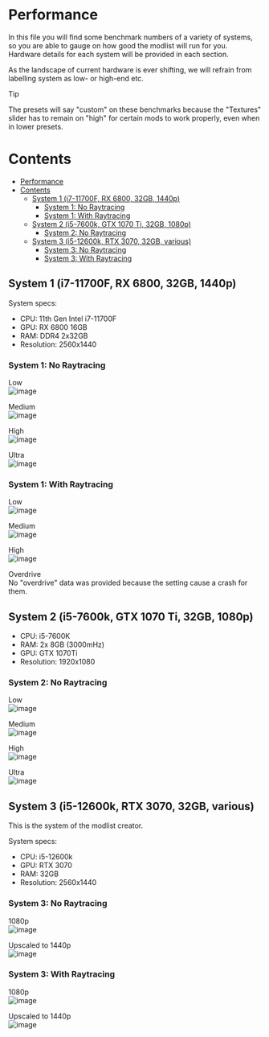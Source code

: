 # Performance
In this file you will find some benchmark numbers of a variety of systems, so you are able to gauge on how good the modlist will run for you.  
Hardware details for each system will be provided in each section.  

As the landscape of current hardware is ever shifting, we will refrain from labelling system as low- or high-end etc.

> [!TIP]
> The presets will say "custom" on these benchmarks because the "Textures" slider has to remain on "high" for certain mods to work properly, even when in lower presets.

# Contents
- [Performance](#performance)
- [Contents](#contents)
  - [System 1 (i7-11700F, RX 6800, 32GB, 1440p)](#system-1-i7-11700f-rx-6800-32gb-1440p)
    - [System 1: No Raytracing](#system-1-no-raytracing)
    - [System 1: With Raytracing](#system-1-with-raytracing)
  - [System 2 (i5-7600k, GTX 1070 Ti, 32GB, 1080p)](#system-2-i5-7600k-gtx-1070-ti-32gb-1080p)
    - [System 2: No Raytracing](#system-2-no-raytracing)
  - [System 3 (i5-12600k, RTX 3070, 32GB, various)](#system-3-i5-12600k-rtx-3070-32gb-various)
    - [System 3: No Raytracing](#system-3-no-raytracing)
    - [System 3: With Raytracing](#system-3-with-raytracing)
        

## System 1 (i7-11700F, RX 6800, 32GB, 1440p)
System specs:
- CPU: 11th Gen Intel i7-11700F
- GPU: RX 6800 16GB
- RAM:  DDR4 2x32GB
- Resolution: 2560x1440

### System 1: No Raytracing
Low  
![image](img/performance/set1_nort_low.png)

Medium  
![image](img/performance/set1_nort_medium.png)

High  
![image](img/performance/set1_nort_high.png)

Ultra  
![image](img/performance/set1_nort_ultra.png)

### System 1: With Raytracing
Low  
![image](img/performance/set1_rt_low.png)

Medium  
![image](img/performance/set1_rt_medium.png)

High  
![image](img/performance/set1_rt_high.png)

Overdrive  
No "overdrive" data was provided because the setting cause a crash for them.  

## System 2 (i5-7600k, GTX 1070 Ti, 32GB, 1080p) 
- CPU: i5-7600K
- RAM: 2x 8GB (3000mHz)
- GPU: GTX 1070Ti
- Resolution: 1920x1080

### System 2: No Raytracing
Low  
![image](img/performance/set2_nort_low.png)

Medium  
![image](img/performance/set2_nort_medium.png)

High  
![image](img/performance/set2_nort_high.png)

Ultra  
![image](img/performance/set2_nort_ultra.png)

## System 3 (i5-12600k, RTX 3070, 32GB, various) 
This is the system of the modlist creator.

System specs:
- CPU: i5-12600k
- GPU: RTX 3070
- RAM: 32GB
- Resolution: 2560x1440

### System 3: No Raytracing
1080p  
![image](https://github.com/Gallahorn/Ultraviolence/assets/13502434/83ecfd21-62e2-40c7-b921-4337cad8f713)

Upscaled to 1440p  
![image](https://github.com/Gallahorn/Ultraviolence/assets/13502434/95434a67-a506-49f8-9622-8c2f3e9fcc40)

### System 3: With Raytracing
1080p  
![image](https://github.com/Gallahorn/Ultraviolence/assets/13502434/5ff7c290-f79e-4998-962c-afc5c4ffce75)

Upscaled to 1440p  
![image](https://github.com/Gallahorn/Ultraviolence/assets/13502434/cefd4df9-8179-4fd5-825b-39765b2c0e12)